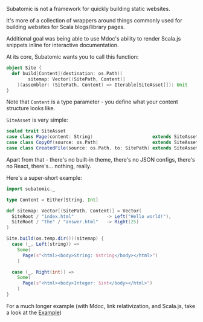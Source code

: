 Subatomic is not a framework for quickly building static websites.

It's more of a collection of wrappers around things commonly used for building websites for Scala blogs/library pages.

Additional goal was being able to use Mdoc's ability to render Scala.js snippets inline for interactive documentation.

At its core, Subatomic wants you to call this function:

```scala
object Site {
  def build[Content](destination: os.Path)(
        sitemap: Vector[(SitePath, Content)]
    )(assembler: (SitePath, Content) => Iterable[SiteAsset]]): Unit
}
```

Note that `Content` is a type parameter - you define what your content structure
looks like.

`SiteAsset` is very simple:

```scala
sealed trait SiteAsset
case class Page(content: String)                      extends SiteAsset
case class CopyOf(source: os.Path)                    extends SiteAsset
case class CreatedFile(source: os.Path, to: SitePath) extends SiteAsset
```

Apart from that - there's no built-in theme, there's no JSON configs, there's no React, there's... nothing, really.

Here's a super-short example:

```scala mdoc
import subatomic._

type Content = Either[String, Int]

def sitemap: Vector[(SitePath, Content)] = Vector(
  SiteRoot / "index.html"            -> Left("Hello world!"),
  SiteRoot / "the" / "answer.html"   -> Right(25)
)

Site.build(os.temp.dir())(sitemap) {
  case (_, Left(string)) =>
    Some(
      Page(s"<html><body>String: $string</body></html>")
    )

  case (_, Right(int)) =>
    Some(
      Page(s"<html><body>Integer: $int</body></html>")
    )
}
```

For a much longer example (with Mdoc, link relativization, and Scala.js, take a look at the [Example](example.html))
